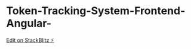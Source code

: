 # Token-Tracking-System-Frontend-Angular-

[Edit on StackBlitz ⚡️](https://stackblitz.com/edit/angular-ivy-a2ecyw)